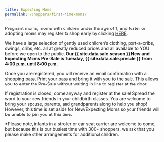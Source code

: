```yaml
---
title: Expecting Moms
permalink: /shoppers/first-time-moms/
---
```


Pregnant moms, moms with children under the age of 1, and foster or adopting moms may register to shop early by clicking [HERE](http://www.mysalemanager.net/mom_start.aspx?partnercode=BFAW).

We have a large selection of gently used children’s clothing, port-a-cribs, swings, cribs, etc. all at greatly reduced prices and all available to YOU before we open to the public. **Our {{ site.data.sale.season }} New and Expecting Moms Pre-Sale is Tuesday, {{ site.data.sale.presale }} from 4:00 p.m. until 8:00 p.m.**

Once you are registered, you will receive an email confirmation with a shopping pass. Print your pass and bring it with you to the sale. This allows you to enter the Pre-Sale without waiting in line to register at the door.

If registration is closed, come anyway and register at the sale! Spread the word to your new friends in your childbirth classes. You are welcome to bring your spouse, parents, and grandparents along to help you shop! However, this time is set aside for New/Expecting Moms so your friends will be unable to join you at this time.

*Please note, infants in a stroller or car seat carrier are welcome to come, but because this is our busiest time with 300+ shoppers, we ask that you please make other arrangements for additional children.
